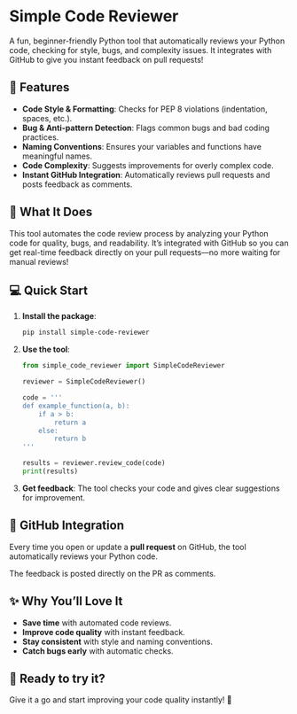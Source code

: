 # **Simple Code Reviewer**

A fun, beginner-friendly Python tool that automatically reviews your Python code, checking for style, bugs, and complexity issues. It integrates with GitHub to give you instant feedback on pull requests!

## 🚀 **Features**

- **Code Style & Formatting**: Checks for PEP 8 violations (indentation, spaces, etc.).
- **Bug & Anti-pattern Detection**: Flags common bugs and bad coding practices.
- **Naming Conventions**: Ensures your variables and functions have meaningful names.
- **Code Complexity**: Suggests improvements for overly complex code.
- **Instant GitHub Integration**: Automatically reviews pull requests and posts feedback as comments.

## 🎯 **What It Does**

This tool automates the code review process by analyzing your Python code for quality, bugs, and readability. It’s integrated with GitHub so you can get real-time feedback directly on your pull requests—no more waiting for manual reviews!

## 💻 **Quick Start**

1. **Install the package**:
    ```bash
    pip install simple-code-reviewer
    ```

2. **Use the tool**:
    ```python
    from simple_code_reviewer import SimpleCodeReviewer

    reviewer = SimpleCodeReviewer()

    code = '''
    def example_function(a, b):
        if a > b:
            return a
        else:
            return b
    '''

    results = reviewer.review_code(code)
    print(results)
    ```

3. **Get feedback**: The tool checks your code and gives clear suggestions for improvement.

## 🔗 **GitHub Integration**

Every time you open or update a **pull request** on GitHub, the tool automatically reviews your Python code.

The feedback is posted directly on the PR as comments.

## ✨ **Why You’ll Love It**

- **Save time** with automated code reviews.
- **Improve code quality** with instant feedback.
- **Stay consistent** with style and naming conventions.
- **Catch bugs early** with automatic checks.

## 🚀 **Ready to try it?**

Give it a go and start improving your code quality instantly! 🙌
